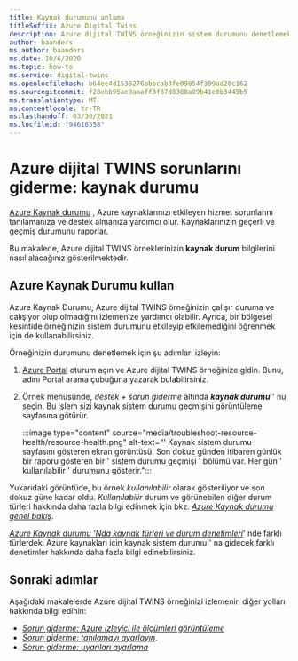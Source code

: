 ```yaml
---
title: Kaynak durumunu anlama
titleSuffix: Azure Digital Twins
description: Azure dijital TWINS örneğinizin sistem durumunu denetlemek için Azure Kaynak Durumu kullanma konusuna bakın.
author: baanders
ms.author: baanders
ms.date: 10/6/2020
ms.topic: how-to
ms.service: digital-twins
ms.openlocfilehash: b64ee4d1538276bbbcab3fe09054f399ad20c162
ms.sourcegitcommit: f28ebb95ae9aaaff3f87d8388a09b41e0b3445b5
ms.translationtype: MT
ms.contentlocale: tr-TR
ms.lasthandoff: 03/30/2021
ms.locfileid: "94616558"
---
```

# <a name="troubleshooting-azure-digital-twins-resource-health"></a>Azure dijital TWINS sorunlarını giderme: kaynak durumu

[Azure Kaynak durumu](../service-health/resource-health-overview.md) , Azure kaynaklarınızı etkileyen hizmet sorunlarını tanılamanıza ve destek almanıza yardımcı olur. Kaynaklarınızın geçerli ve geçmiş durumunu raporlar.

Bu makalede, Azure dijital TWINS örneklerinizin **kaynak durum** bilgilerini nasıl alacağınız gösterilmektedir.

## <a name="use-azure-resource-health"></a>Azure Kaynak Durumu kullan

Azure Kaynak Durumu, Azure dijital TWINS örneğinizin çalışır duruma ve çalışıyor olup olmadığını izlemenize yardımcı olabilir. Ayrıca, bir bölgesel kesintide örneğinizin sistem durumunu etkileyip etkilemediğini öğrenmek için de kullanabilirsiniz.

Örneğinizin durumunu denetlemek için şu adımları izleyin:

1. [Azure Portal](https://portal.azure.com) oturum açın ve Azure dijital TWINS örneğinize gidin. Bunu, adını Portal arama çubuğuna yazarak bulabilirsiniz. 

2. Örnek menüsünde, *destek + sorun giderme* altında _**kaynak durumu**_ ' nu seçin. Bu işlem sizi kaynak sistem durumu geçmişini görüntüleme sayfasına götürür. 

    :::image type="content" source="media/troubleshoot-resource-health/resource-health.png" alt-text="' Kaynak sistem durumu ' sayfasını gösteren ekran görüntüsü. Son dokuz günden itibaren günlük bir raporu gösteren bir ' sistem durumu geçmişi ' bölümü var. Her gün ' kullanılabilir ' durumunu gösterir.":::

Yukarıdaki görüntüde, bu örnek *kullanılabilir* olarak gösteriliyor ve son dokuz güne kadar oldu. *Kullanılabilir* durum ve görünebilen diğer durum türleri hakkında daha fazla bilgi edinmek için bkz. [*Azure Kaynak durumu genel bakış*](../service-health/resource-health-overview.md).

[*Azure Kaynak durumu 'Nda kaynak türleri ve durum denetimleri*](../service-health/resource-health-checks-resource-types.md)' nde farklı türlerdeki Azure kaynakları için kaynak sistem durumu ' na gidecek farklı denetimler hakkında daha fazla bilgi edinebilirsiniz.

## <a name="next-steps"></a>Sonraki adımlar

Aşağıdaki makalelerde Azure dijital TWINS örneğinizi izlemenin diğer yolları hakkında bilgi edinin:
* [*Sorun giderme: Azure Izleyici ile ölçümleri görüntüleme*](troubleshoot-metrics.md)
* [*Sorun giderme: tanılamayı ayarlayın*](troubleshoot-diagnostics.md).
* [*Sorun giderme: uyarıları ayarlama*](troubleshoot-alerts.md)
